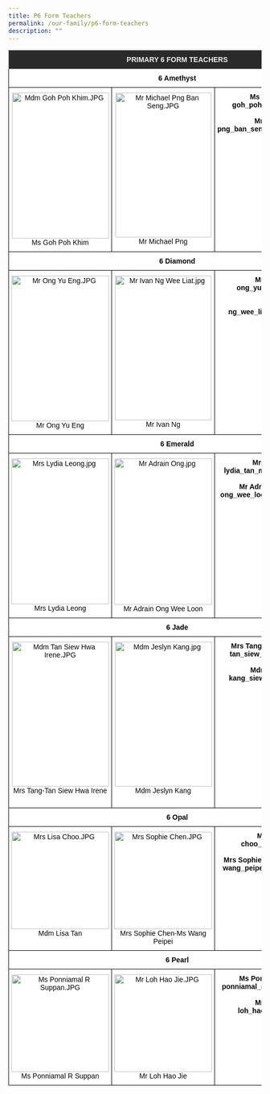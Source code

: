 ```yaml
---
title: P6 Form Teachers
permalink: /our-family/p6-form-teachers
description: ""
---
```

<style type="text/css">
.tg  {border-collapse:collapse;border-spacing:0;}
.tg td{border-color:black;border-style:solid;border-width:1px;font-family:Arial, sans-serif;font-size:14px;
  overflow:hidden;padding:10px 5px;word-break:normal;}
.tg th{border-color:black;border-style:solid;border-width:1px;font-family:Arial, sans-serif;font-size:14px;
  font-weight:normal;overflow:hidden;padding:10px 5px;word-break:normal;}
.tg .tg-fma3{background-color:#FFF;color:#050505;text-align:center;vertical-align:middle}
.tg .tg-8zvm{background-color:#2A2A2A;border-color:inherit;color:#EEE;font-weight:bold;text-align:center;vertical-align:middle}
.tg .tg-qn16{background-color:#FFF;color:#050505;font-weight:bold;text-align:center;vertical-align:top}
.tg .tg-v9jf{background-color:#FFF;color:#050505;text-align:center;vertical-align:top}
</style>
<table class="tg">
<thead>
  <tr>
    <th class="tg-8zvm" colspan="3"><span style="color:#EEE;background-color:#2A2A2A">PRIMARY 6 FORM TEACHERS</span></th>
  </tr>
</thead>
<tbody>
  <tr>
    <td class="tg-qn16" colspan="3"><strong> 6 Amethyst</strong></td>
  </tr>
  <tr>
    <td class="tg-v9jf"><img src="https://punggolviewpri.moe.edu.sg/qql/slot/u315/Our%20Family/Staff/Mdm%20Goh%20Poh%20Khim.JPG" alt="Mdm Goh Poh Khim.JPG" width="193" height="290">Ms Goh Poh Khim<br></td>
    <td class="tg-v9jf"><img src="https://punggolviewpri.moe.edu.sg/qql/slot/u315/Our%20Family/Staff/Mr%20Michael%20Png%20Ban%20Seng.JPG" alt="Mr Michael Png Ban Seng.JPG" width="191" height="288">Mr Michael Png</td>
    <td class="tg-qn16"><strong> Ms Goh Poh Khim</strong><br>goh_poh_khim@moe.edu.sg<br><br><strong>Mr Michael Png</strong><br>png_ban_seng_michael@moe.edu.sg</td>
  </tr>
  <tr>
    <td class="tg-fma3" colspan="3"><strong>  6 Diamond </strong> </td>
  </tr>
  <tr>
    <td class="tg-v9jf"><img src="https://punggolviewpri.moe.edu.sg/qql/slot/u315/Our%20Family/Staff/Mr%20Ong%20Yu%20Eng[1].JPG" alt="Mr Ong Yu Eng.JPG" width="194" height="290">Mr Ong Yu Eng<br></td>
    <td class="tg-v9jf"><img src="https://punggolviewpri.moe.edu.sg/qql/slot/u315/Our%20Family/Key%20Personnel/2017/Mr%20Ivan%20Ng%20Wee%20Liat.jpg" alt="Mr Ivan Ng Wee Liat.jpg" width="192" height="288">Mr Ivan Ng </td>
    <td class="tg-qn16"><strong>Mr Ong Yu Eng</strong><br>ong_yu_eng@moe.edu.sg<br><br><strong>Mr Ivan Ng</strong><br>ng_wee_liat_ivan@moe.edu.sg </td>
  </tr>
  <tr>
    <td class="tg-fma3" colspan="3"> <strong> 6 Emerald </strong> </td>
  </tr>
  <tr>
    <td class="tg-v9jf"><img src="https://punggolviewpri.moe.edu.sg/qql/slot/u315/Our%20Family/Staff/Mrs%20Lydia%20Leong[1].JPG" alt="Mrs Lydia Leong.jpg" width="194" height="290">Mrs Lydia Leong<br></td>
    <td class="tg-v9jf"><img src="https://punggolviewpri.moe.edu.sg/qql/slot/u315/Our%20Family/Staff/MTL/2017/Mr%20Adrain%20Ong.jpg" alt="Mr Adrain Ong.jpg" width="194" height="291">Mr Adrain Ong Wee Loon </td>
    <td class="tg-qn16"><strong>Mrs Lydia Leong</strong><br>lydia_tan_mee_mee@moe.edu.sg<br><br><strong>Mr Adran Ong Wee Loon</strong><br>ong_wee_loon_adrain@moe.edu.sg </td>
  </tr>
  <tr>
    <td class="tg-fma3" colspan="3"> <strong> 6 Jade </strong> </td>
  </tr>
  <tr>
    <td class="tg-v9jf"><img src="https://punggolviewpri.moe.edu.sg/qql/slot/u315/Our%20Family/Staff/Mdm%20Tan%20Siew%20Hwa%20Irene.JPG" alt="Mdm Tan Siew Hwa Irene.JPG" width="193" height="288">Mrs Tang-Tan Siew Hwa Irene</td>
    <td class="tg-v9jf"><img src="https://punggolviewpri.moe.edu.sg/qql/slot/u315/Our%20Family/Staff/MTL/2017/Mdm%20Jeslyn%20Kang.jpg" alt="Mdm Jeslyn Kang.jpg" width="193" height="288">Mdm Jeslyn Kang <br><br></td>
    <td class="tg-qn16"><strong>Mrs Tang-Tan Siew Hwa Irene</strong><br>tan_siew_hwa_a@moe.edu.sg<br><br><strong>Mdm Jeslyn Kang</strong><br>kang_siew_ngoh@moe.edu.sg </td>
  </tr>
  <tr>
    <td class="tg-fma3" colspan="3"><strong>  6 Opal </strong> </td>
  </tr>
  <tr>
    <td class="tg-v9jf"><img src="https://punggolviewpri.moe.edu.sg/qql/slot/u315/Our%20Family/Staff/2019/Mrs%20Lisa%20Choo.JPG" alt="Mrs Lisa Choo.JPG" width="194">Mdm Lisa Tan<br><br></td>
    <td class="tg-v9jf"><img src="https://punggolviewpri.moe.edu.sg/qql/slot/u315/Our%20Family/Staff/Mrs%20Sophie%20Chen[1].JPG" alt="Mrs Sophie Chen.JPG" width="194">Mrs Sophie Chen-Ms Wang Peipei </td>
    <td class="tg-qn16"><strong>Mdm Lisa Tan</strong><br>choo_lisa@moe.edu.sg<br><br><strong>Mrs Sophie Chen-Ms Wang Peipei</strong><br>wang_peipei_sophie@moe.edu.sg </td>
  </tr>
  <tr>
    <td class="tg-fma3" colspan="3"> <strong>  6 Pearl </strong></td>
  </tr>
  <tr>
    <td class="tg-v9jf"><img src="https://punggolviewpri.moe.edu.sg/qql/slot/u315/Our%20Family/Staff/Ms%20Ponniamal%20R%20Suppan.JPG" alt="Ms Ponniamal R Suppan.JPG" width="194">Ms Ponniamal R Suppan<br></td>
    <td class="tg-v9jf"><img src="https://punggolviewpri.moe.edu.sg/qql/slot/u315/Our%20Family/Staff/Mr%20Loh%20Hao%20Jie.JPG" alt="Mr Loh Hao Jie.JPG" width="194">Mr Loh Hao Jie </td>
    <td class="tg-qn16"><strong>Ms Ponniamal R Suppan</strong><br>ponniamal_r_suppan@moe.edu.sg<br><br><strong>Mr Loh Hao Jie</strong><br>loh_hao_jie@moe.edu.sg<br><br></td>
  </tr>
</tbody>
</table>